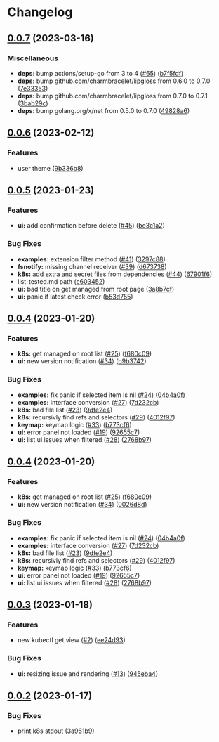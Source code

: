 # Changelog

## [0.0.7](https://github.com/FrangipaneTeam/bean/compare/v0.0.6...v0.0.7) (2023-03-16)


### Miscellaneous

* **deps:** bump actions/setup-go from 3 to 4 ([#65](https://github.com/FrangipaneTeam/bean/issues/65)) ([b7f5fdf](https://github.com/FrangipaneTeam/bean/commit/b7f5fdf78a1013ac420e2e7d7eb80e16c578d687))
* **deps:** bump github.com/charmbracelet/lipgloss from 0.6.0 to 0.7.0 ([7e33353](https://github.com/FrangipaneTeam/bean/commit/7e33353dc0d10ae36db6ee48f02f686122779810))
* **deps:** bump github.com/charmbracelet/lipgloss from 0.7.0 to 0.7.1 ([3bab29c](https://github.com/FrangipaneTeam/bean/commit/3bab29c1155907adc32177831914e58a1995ded5))
* **deps:** bump golang.org/x/net from 0.5.0 to 0.7.0 ([49828a6](https://github.com/FrangipaneTeam/bean/commit/49828a6e0cdc1d19e04f5fbf302462800c19a8ad))

## [0.0.6](https://github.com/FrangipaneTeam/bean/compare/v0.0.5...v0.0.6) (2023-02-12)


### Features

* user theme ([9b336b8](https://github.com/FrangipaneTeam/bean/commit/9b336b8cffc9238db03760b8aba7b7488a7aa846))

## [0.0.5](https://github.com/FrangipaneTeam/bean/compare/v0.0.4...v0.0.5) (2023-01-23)


### Features

* **ui:** add confirmation before delete ([#45](https://github.com/FrangipaneTeam/bean/issues/45)) ([be3c1a2](https://github.com/FrangipaneTeam/bean/commit/be3c1a25ea60572224bc46705661acb47189fb14))


### Bug Fixes

* **examples:** extension filter method ([#41](https://github.com/FrangipaneTeam/bean/issues/41)) ([3297c88](https://github.com/FrangipaneTeam/bean/commit/3297c88efdc0aa6f646fe232c4f60bb5780366bd))
* **fsnotify:** missing channel receiver ([#39](https://github.com/FrangipaneTeam/bean/issues/39)) ([d673738](https://github.com/FrangipaneTeam/bean/commit/d67373844573cab428368902c4bf273eb47b5b31))
* **k8s:** add extra and secret files from dependencies ([#44](https://github.com/FrangipaneTeam/bean/issues/44)) ([67901f6](https://github.com/FrangipaneTeam/bean/commit/67901f6a0d3093bdae86ab233a2fb9e4df008e89))
* list-tested.md path ([c603452](https://github.com/FrangipaneTeam/bean/commit/c6034527ddba1776893d5b54f6aaadddc0bd4c44))
* **ui:** bad title on get managed from root page ([3a8b7cf](https://github.com/FrangipaneTeam/bean/commit/3a8b7cfaabb5d400715ec3b614c359a69350c2c5))
* **ui:** panic if latest check error ([b53d755](https://github.com/FrangipaneTeam/bean/commit/b53d755c2f49c52d8c68fc32dee3086c2d4b33a8))

## [0.0.4](https://github.com/FrangipaneTeam/bean/compare/v0.0.3...v0.0.4) (2023-01-20)


### Features

* **k8s:** get managed on root list ([#25](https://github.com/FrangipaneTeam/bean/issues/25)) ([f680c09](https://github.com/FrangipaneTeam/bean/commit/f680c09f4481042ad6a3cd1a73494f3ca8525d7d))
* **ui:** new version notification ([#34](https://github.com/FrangipaneTeam/bean/issues/34)) ([b9b3742](https://github.com/FrangipaneTeam/bean/commit/b9b37429685ba3f04d77d2b29313f2816de333cc))


### Bug Fixes

* **examples:** fix panic if selected item is nil ([#24](https://github.com/FrangipaneTeam/bean/issues/24)) ([04b4a0f](https://github.com/FrangipaneTeam/bean/commit/04b4a0fd69a8ed545a6dec214a1dc70c5a5999ca))
* **examples:** interface conversion ([#27](https://github.com/FrangipaneTeam/bean/issues/27)) ([7d232cb](https://github.com/FrangipaneTeam/bean/commit/7d232cb372b0ab6c567e639a7df1897fc484bae1))
* **k8s:** bad file list ([#23](https://github.com/FrangipaneTeam/bean/issues/23)) ([9dfe2e4](https://github.com/FrangipaneTeam/bean/commit/9dfe2e44121e527d7595078a25c876c0b4cf6903))
* **k8s:** recursivly find refs and selectors ([#29](https://github.com/FrangipaneTeam/bean/issues/29)) ([4012f97](https://github.com/FrangipaneTeam/bean/commit/4012f974ee80792f2b6412a5b3e2a07dae61c583))
* **keymap:** keymap logic ([#33](https://github.com/FrangipaneTeam/bean/issues/33)) ([b773cf6](https://github.com/FrangipaneTeam/bean/commit/b773cf66f7879af2859ba2cc7d28e8e730a26c7f))
* **ui:** error panel not loaded ([#19](https://github.com/FrangipaneTeam/bean/issues/19)) ([92655c7](https://github.com/FrangipaneTeam/bean/commit/92655c716e20be46bc6dd0315effad5c46ea4d6e))
* **ui:** list ui issues when filtered ([#28](https://github.com/FrangipaneTeam/bean/issues/28)) ([2768b97](https://github.com/FrangipaneTeam/bean/commit/2768b970a23b4322e714bf77006da8d38837c423))

## [0.0.4](https://github.com/FrangipaneTeam/bean/compare/v0.0.3...v0.0.4) (2023-01-20)


### Features

* **k8s:** get managed on root list ([#25](https://github.com/FrangipaneTeam/bean/issues/25)) ([f680c09](https://github.com/FrangipaneTeam/bean/commit/f680c09f4481042ad6a3cd1a73494f3ca8525d7d))
* **ui:** new version notification ([#34](https://github.com/FrangipaneTeam/bean/issues/34)) ([0026d8d](https://github.com/FrangipaneTeam/bean/commit/0026d8d140bed6c98679c55fe0b380a5f837c846))


### Bug Fixes

* **examples:** fix panic if selected item is nil ([#24](https://github.com/FrangipaneTeam/bean/issues/24)) ([04b4a0f](https://github.com/FrangipaneTeam/bean/commit/04b4a0fd69a8ed545a6dec214a1dc70c5a5999ca))
* **examples:** interface conversion ([#27](https://github.com/FrangipaneTeam/bean/issues/27)) ([7d232cb](https://github.com/FrangipaneTeam/bean/commit/7d232cb372b0ab6c567e639a7df1897fc484bae1))
* **k8s:** bad file list ([#23](https://github.com/FrangipaneTeam/bean/issues/23)) ([9dfe2e4](https://github.com/FrangipaneTeam/bean/commit/9dfe2e44121e527d7595078a25c876c0b4cf6903))
* **k8s:** recursivly find refs and selectors ([#29](https://github.com/FrangipaneTeam/bean/issues/29)) ([4012f97](https://github.com/FrangipaneTeam/bean/commit/4012f974ee80792f2b6412a5b3e2a07dae61c583))
* **keymap:** keymap logic ([#33](https://github.com/FrangipaneTeam/bean/issues/33)) ([b773cf6](https://github.com/FrangipaneTeam/bean/commit/b773cf66f7879af2859ba2cc7d28e8e730a26c7f))
* **ui:** error panel not loaded ([#19](https://github.com/FrangipaneTeam/bean/issues/19)) ([92655c7](https://github.com/FrangipaneTeam/bean/commit/92655c716e20be46bc6dd0315effad5c46ea4d6e))
* **ui:** list ui issues when filtered ([#28](https://github.com/FrangipaneTeam/bean/issues/28)) ([2768b97](https://github.com/FrangipaneTeam/bean/commit/2768b970a23b4322e714bf77006da8d38837c423))

## [0.0.3](https://github.com/FrangipaneTeam/bean/compare/v0.0.2...v0.0.3) (2023-01-18)


### Features

* new kubectl get view ([#2](https://github.com/FrangipaneTeam/bean/issues/2)) ([ee24d93](https://github.com/FrangipaneTeam/bean/commit/ee24d9315cf6c7556b2d05388b19341f98e9c152))


### Bug Fixes

* **ui:** resizing issue and rendering ([#13](https://github.com/FrangipaneTeam/bean/issues/13)) ([945eba4](https://github.com/FrangipaneTeam/bean/commit/945eba4cbd7ce93a6d49d9cadf6296b408208399))

## [0.0.2](https://github.com/FrangipaneTeam/bean/compare/v0.0.1...v0.0.2) (2023-01-17)


### Bug Fixes

* print k8s stdout ([3a961b9](https://github.com/FrangipaneTeam/bean/commit/3a961b9453d9a84e7398f7056cf5ce225a714b7c))
